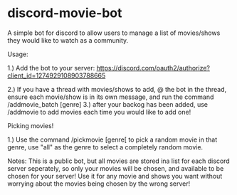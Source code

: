 # discord-movie-bot
A simple bot for discord to allow users to manage a list of movies/shows they would like to watch as a community.


Usage:

1.) Add the bot to your server: https://discord.com/oauth2/authorize?client_id=1274929108903788665

2.) If you have a thread with movies/shows to add, @ the bot in the thread, ensure each movie/show is in its own message, and run the command /addmovie_batch [genre]
3.) after your backog has been added, use /addmovie to add movies each time you would like to add one!


Picking movies!

1.) Use the command /pickmovie [genre[ to pick a random movie in that genre, use "all" as the genre to select a completely random movie.


Notes: This is a public bot, but all movies are stored ina  list for each discord server seperately, so only your movies will be chosen, and available to be chosen for your server! Use it for any movie and shows you want without worrying about the movies being chosen by the wrong server!
